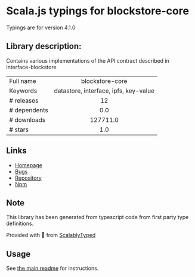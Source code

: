 
# Scala.js typings for blockstore-core

Typings are for version 4.1.0

## Library description:
Contains various implementations of the API contract described in interface-blockstore

|                    |                 |
| ------------------ | :-------------: |
| Full name          | blockstore-core |
| Keywords           | datastore, interface, ipfs, key-value |
| # releases         | 12 |
| # dependents       | 0.0 |
| # downloads        | 127711.0 |
| # stars            | 1.0 |

## Links
- [Homepage](https://github.com/ipfs/js-blockstore-core#readme)
- [Bugs](https://github.com/ipfs/js-blockstore-core/issues)
- [Repository](https://github.com/ipfs/js-blockstore-core)
- [Npm](https://www.npmjs.com/package/blockstore-core)
    


## Note
This library has been generated from typescript code from first party type definitions.

Provided with :purple_heart: from [ScalablyTyped](https://github.com/oyvindberg/ScalablyTyped)

## Usage
See [the main readme](../../readme.md) for instructions.


